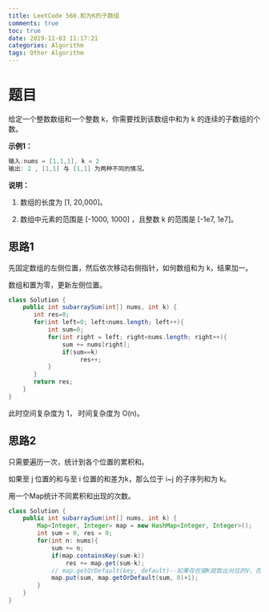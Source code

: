 ```yaml
---
title: LeetCode 560.和为K的子数组
comments: true
toc: true
date: 2019-11-03 11:17:21
categories: Algorithm
tags: Other Algorithm
---
```


# 题目

给定一个整数数组和一个整数 k，你需要找到该数组中和为 k 的连续的子数组的个数。

**示例1：**
```java
输入:nums = [1,1,1], k = 2
输出: 2 , [1,1] 与 [1,1] 为两种不同的情况。
```

**说明：**
1. 数组的长度为 [1, 20,000]。

2. 数组中元素的范围是 [-1000, 1000] ，且整数 k 的范围是 [-1e7, 1e7]。

## 思路1 

先固定数组的左侧位置，然后依次移动右侧指针，如何数组和为 k，结果加一。

数组和置为零，更新左侧位置。

```java
class Solution {
    public int subarraySum(int[] nums, int k) {  
       int res=0;
       for(int left=0; left<nums.length; left++){
           int sum=0;
           for(int right = left; right<nums.length; right++){
               sum += nums[right];
               if(sum==k)
                    res++;
           }
       }
       return res;
    }
}
```

此时空间复杂度为 1， 时间复杂度为 O(n)。

## 思路2

只需要遍历一次，统计到各个位置的累积和。

如果至 j 位置的和与至 i 位置的和差为k，那么位于 i~j 的子序列和为 k。

用一个Map统计不同累积和出现的次数。

```java
class Solution {
    public int subarraySum(int[] nums, int k) {  
        Map<Integer, Integer> map = new HashMap<Integer, Integer>();
        int sum = 0, res = 0;
        for(int n: nums){
            sum += n;
            if(map.containsKey(sum-k))
                res += map.get(sum-k);
            // map.getOrDefault(key, default)--如果存在键K就取出对应的V，否则值为default
            map.put(sum, map.getOrDefault(sum, 0)+1);
        }
    }
}
```

